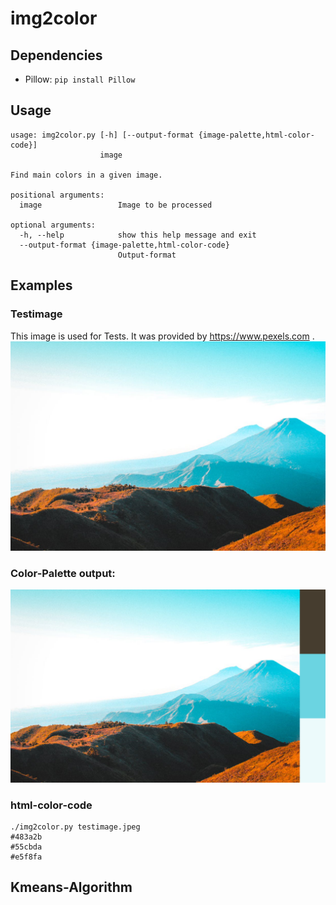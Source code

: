 # img2color

## Dependencies
* Pillow: ```pip install Pillow```

## Usage
```
usage: img2color.py [-h] [--output-format {image-palette,html-color-code}]
                    image

Find main colors in a given image.

positional arguments:
  image                 Image to be processed

optional arguments:
  -h, --help            show this help message and exit
  --output-format {image-palette,html-color-code}
                        Output-format
```


## Examples

### Testimage
This image is used for Tests. It was provided by https://www.pexels.com .
![test image](https://raw.githubusercontent.com/nicolas93/img2color/master/testimage.jpeg)


### Color-Palette output:
![test image with color-palette](https://raw.githubusercontent.com/nicolas93/img2color/master/testimage.jpeg_pallette.png)

### html-color-code
```
./img2color.py testimage.jpeg
#483a2b
#55cbda
#e5f8fa
```

## Kmeans-Algorithm